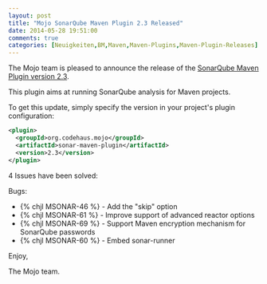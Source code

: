 ```yaml
---
layout: post
title: "Mojo SonarQube Maven Plugin 2.3 Released"
date: 2014-05-28 19:51:00
comments: true
categories: [Neuigkeiten,BM,Maven,Maven-Plugins,Maven-Plugin-Releases]
---
```

The Mojo team is pleased to announce the release of the 
[SonarQube Maven Plugin version 2.3](http://mojo.codehaus.org/sonar-maven-plugin/).

This plugin aims at running SonarQube analysis for Maven projects.


To get this update, simply specify the version in your project's plugin configuration:

``` xml
<plugin>
  <groupId>org.codehaus.mojo</groupId>
  <artifactId>sonar-maven-plugin</artifactId>
  <version>2.3</version>
</plugin>
```
<!-- more -->

4 Issues have been solved:

Bugs:

* {% chjl MSONAR-46 %} - Add the "skip" option
* {% chjl MSONAR-61 %} - Improve support of advanced reactor options
* {% chjl MSONAR-69 %} - Support Maven encryption mechanism for SonarQube passwords
* {% chjl MSONAR-60 %} - Embed sonar-runner

Enjoy,

The Mojo team.
